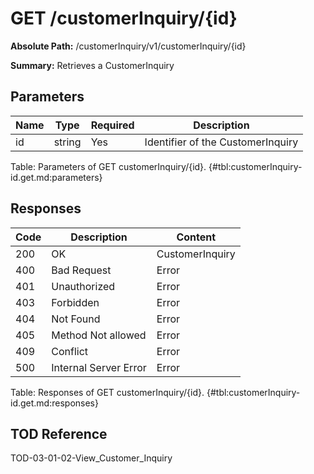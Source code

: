 <!--
    ATTENTION: This file was generated via gradle!
               Do NOT manually edit this file! Any such changes will be overwritten!
-->

# GET /customerInquiry/{id}

**Absolute Path:** /customerInquiry/v1/customerInquiry/{id}

**Summary:** Retrieves a CustomerInquiry

## Parameters

| Name | Type | Required | Description |
|------|------|----------|-------------|
| id | string | Yes | Identifier of the CustomerInquiry |

Table: Parameters of GET customerInquiry/{id}. {#tbl:customerInquiry-id.get.md:parameters}

## Responses

| Code | Description | Content |
|------|-------------|---------|
| 200 | OK | CustomerInquiry |
| 400 | Bad Request | Error |
| 401 | Unauthorized | Error |
| 403 | Forbidden | Error |
| 404 | Not Found | Error |
| 405 | Method Not allowed | Error |
| 409 | Conflict | Error |
| 500 | Internal Server Error | Error |

Table: Responses of GET customerInquiry/{id}. {#tbl:customerInquiry-id.get.md:responses}

## TOD Reference

TOD-03-01-02-View_Customer_Inquiry
